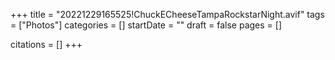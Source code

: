 +++
title = "20221229165525!ChuckECheeseTampaRockstarNight.avif"
tags = ["Photos"]
categories = []
startDate = ""
draft = false
pages = []

citations = []
+++
